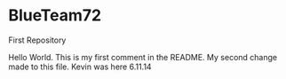 BlueTeam72
==========

First Repository

Hello World. This is my first comment in the README.
My second change made to this file.
Kevin was here 6.11.14
